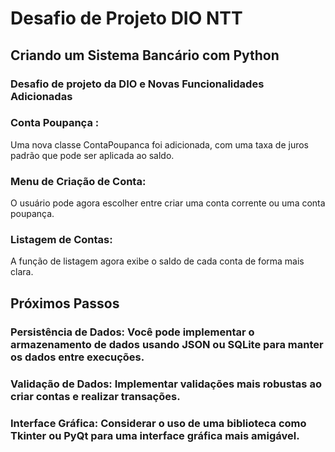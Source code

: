 # Desafio de Projeto DIO NTT

## Criando um Sistema Bancário com Python

### Desafio de projeto da DIO e  Novas Funcionalidades Adicionadas

### Conta Poupança :

Uma nova classe ContaPoupanca foi adicionada, com uma taxa de juros padrão que pode ser aplicada ao saldo.

### Menu de Criação de Conta:

O usuário pode agora escolher entre criar uma conta corrente ou uma conta poupança.

### Listagem de Contas:

A função de listagem agora exibe o saldo de cada conta de forma mais clara.

## Próximos Passos
### Persistência de Dados: Você pode implementar o armazenamento de dados usando JSON ou SQLite para manter os dados entre execuções.
### Validação de Dados: Implementar validações mais robustas ao criar contas e realizar transações.
### Interface Gráfica: Considerar o uso de uma biblioteca como Tkinter ou PyQt para uma interface gráfica mais amigável.

